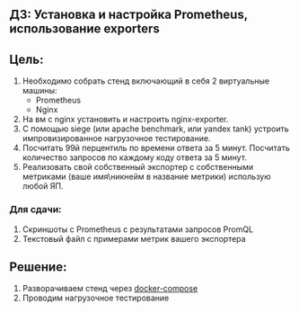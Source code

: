 ## ДЗ: Установка и настройка Prometheus, использование exporters

## Цель:

1. Необходимо собрать стенд включающий в себя 2 виртуальные машины:
   * Prometheus
   * Nginx
2. На вм с nginx установить и настроить nginx-exporter.
3. С помощью siege (или apache benchmark, или yandex tank) устроить импровизированное нагрузочное тестирование.
4. Посчитать 99й перцентиль по времени ответа за 5 минут. Посчитать количество запросов по каждому коду ответа за 5 минут.
5. Реализовать свой собственный экспортер с собственными метриками (ваше имя\никнейм в название метрики) использую любой ЯП.

### Для сдачи: 

   1. Скриншоты с Prometheus с результатами запросов PromQL
   2. Текстовый файл с примерами метрик вашего экспортера

## Решение:
1. Разворачиваем стенд  через [docker-compose](../prometheus/docker-compose.yaml)
2. Проводим нагрузочное тестирование 